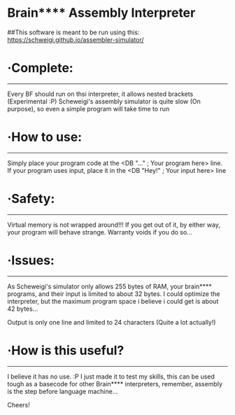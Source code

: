 # Brain**** Assembly Interpreter

##This software is meant to be run using this: https://schweigi.github.io/assembler-simulator/

# ·Complete:
---
Every BF should run on thsi interpreter, it allows nested brackets (Experimental :P)
Scheweigi's assembly simulator is quite slow (On purpose), so even a simple program will take time to run

# ·How to use:
---
Simply place your program code at the 	<DB "..."  ; Your program here> line.
If your program uses input, place it in the 	<DB "Hey!"   ; Your input here> line

# ·Safety:
---
Virtual memory is not wrapped around!!! If you get out of it, by either way, your program will behave strange. Warranty voids if you do so...

# ·Issues:
---
As Scheweigi's simulator only allows 255 bytes of RAM, your brain**** programs, and their input is limited to about 32 bytes. 
I could optimize the interpreter, but the maximum program space i believe i could get is about 42 bytes...

Output is only one line and limited to 24 characters (Quite a lot actually!)

# ·How is this useful?
---
I believe it has no use. :P
I just made it to test my skills, this can be used tough as a basecode for other Brain**** interpreters, remember, assembly is the step before language machine... 


Cheers!

